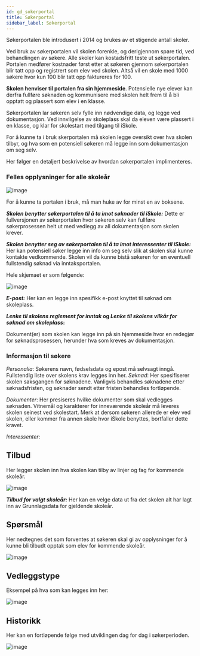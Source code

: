 ```yaml
---
id: gd_sokerportal
title: Søkerportal
sidebar_label: Søkerportal
---
```

Søkerportalen ble introdusert i 2014 og brukes av et stigende antall skoler.

Ved bruk av søkerportalen vil skolen forenkle, og derigjennom spare tid, ved behandlingen av søkere. Alle skoler kan kostadsfritt teste ut søkerportalen. Portalen medfører kostnader først etter at søkeren gjennom søkerportalen blir tatt opp og registrert som elev ved skolen. Altså vil en skole med 1000 søkere hvor kun 100 blir tatt opp faktureres for 100. 

**Skolen henviser til portalen fra sin hjemmeside**. 
Potensielle nye elever kan derfra fullføre søknaden og kommunisere med skolen helt frem til å bli opptatt og plassert som elev i en klasse.

Søkerportalen lar søkeren selv fylle inn nødvendige data, og legge ved dokumentasjon. Ved innvilgelse av skoleplass skal da eleven være plassert i en klasse, og klar for skolestart med tilgang til iSkole.

For å kunne ta i bruk skerportalen må skolen legge oversikt over hva skolen tilbyr, og hva som en potensiell søkeren må legge inn som dokumentasjon om seg selv.

Her følger en detaljert beskrivelse av hvordan søkerportalen implimenteres. 

### Felles opplysninger for alle skoleår

![image](https://github.com/BarmanHanssen/iskole/assets/80097133/e8086765-c35a-4b50-9138-cfdd44f5d26f)

For å kunne ta portalen i bruk, må man huke av for minst en av boksene.

**_Skolen benytter søkerportalen til å ta imot søknader til iSkole:_**  Dette er fullversjonen av søkerportalen hvor søkeren selv kan fullføre søkerprosessen helt ut med vedlegg av all dokumentasjon som skolen krever.

**_Skolen benytter seg av søkerportalen til å ta imot interessenter til iSkole:_** Her kan potensiell søker legge inn info om seg selv slik at skolen skal kunne kontakte vedkommende. Skolen vil da kunne bistå søkeren for en eventuell fullstendig søknad via inntaksportalen.

Hele skjemaet er som følgende:

![image](https://github.com/BarmanHanssen/iskole/assets/80097133/d10e606c-4454-4ace-a345-d8da719674c5)

**_E-post:_**  Her kan en legge inn spesifikk e-post knyttet til søknad om skoleplass.

**_Lenke til skolens reglement for inntak_ og _Lenke til skolens vilkår for søknad om skoleplass_:**

Dokument(er) som skolen kan legge inn på sin hjemmeside hvor en redegjør for søknadsprosessen, herunder hva som kreves av dokumentasjon. 

### Informasjon til søkere

_Personalia_: Søkerens navn, fødselsdata og epost må selvsagt inngå. Fullstendig liste over skolens krav legges inn her.
_Søknad_: Her spesifiserer skolen saksgangen for søknadene. Vanligvis behandles søknadene etter søknadsfristen, og søknader sendt etter fristen behandles fortløpende.

_Dokumenter_: Her presiseres hvilke dokumenter som skal vedlegges søknaden. 
Vitnemål og karakterer for inneværende skoleår må leveres skolen seinest ved skolestart. Merk at dersom søkeren allerede er elev ved skolen, eller kommer fra annen skole hvor iSkole benyttes, bortfaller dette kravet.

_Interessenter_:

## Tilbud

Her legger skolen inn hva skolen kan tilby av linjer og fag for kommende skoleår.

![image](https://github.com/BarmanHanssen/iskole/assets/80097133/2789dee3-e096-46d0-aa88-4333aeaf93c8)

**_Tilbud for valgt skoleår:_**
Her kan en velge data ut fra det skolen alt har lagt inn av Grunnlagsdata for gjeldende skoleår.

## Spørsmål

Her nedtegnes det som forventes at søkeren skal gi av opplysninger for å kunne bli tilbudt  opptak som elev for kommende skoleår.

![image](https://github.com/BarmanHanssen/iskole/assets/80097133/00b2cf9a-4ac9-4bd9-8856-4582e720abf2)

## Vedleggstype

Eksempel på hva som kan legges inn her:

![image](https://github.com/BarmanHanssen/iskole/assets/80097133/a9566d76-8811-4148-96be-4abdd66223e0)

## Historikk

 Her kan en fortløpende følge med utviklingen dag for dag i søkerperioden.
 
![image](https://github.com/BarmanHanssen/iskole/assets/80097133/a39b2db4-1a0e-49e2-8bbd-92905cfdde35)

